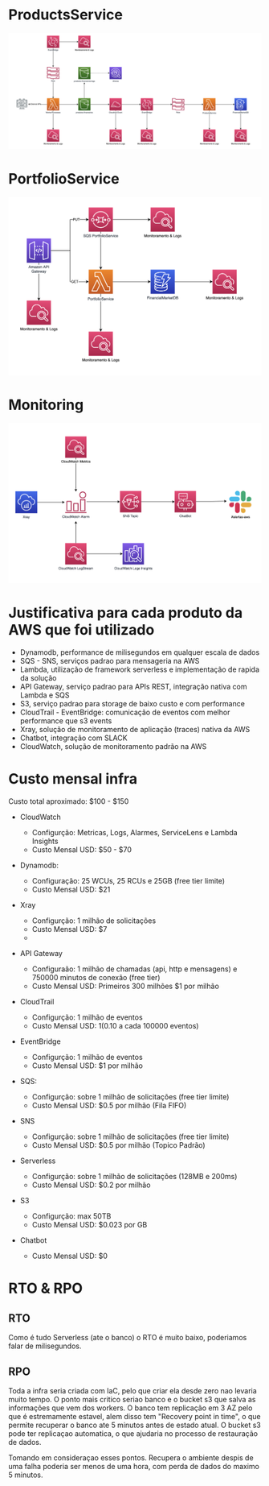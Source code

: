 # ProductsService
![](ProductsService.png)


# PortfolioService
![](PortfolioService.png)

# Monitoring

![](Monitoring.png)


# Justificativa para cada produto da AWS que foi utilizado

* Dynamodb, performance de milisegundos em qualquer escala de dados
* SQS - SNS, serviços padrao para mensageria na AWS
* Lambda, utilização de framework serverless e implementação de rapida da solução
* API Gateway, serviço padrao para APIs REST, integração nativa com Lambda e SQS
* S3, serviço padrao para storage de baixo custo e com performance
* CloudTrail - EventBridge: comunicação de eventos com melhor performance que s3 events
* Xray, solução de monitoramento de aplicação (traces) nativa da AWS 
* Chatbot, integração com SLACK
* CloudWatch, solução de monitoramento padrão na AWS

# Custo mensal infra

Custo total aproximado:  $100 - $150

* CloudWatch
	* Configurção: Metricas, Logs, Alarmes, ServiceLens e Lambda Insights 
	* Custo Mensal USD: $50 - $70

* Dynamodb:
	* Configuração: 25 WCUs, 25 RCUs e 25GB (free tier limite)
	* Custo Mensal USD: $21

* Xray
	* Configurção: 1 milhão de solicitações
	* Custo Mensal USD: $7
	* 	
* API Gateway
	* Configuraão: 1 milhão de chamadas (api, http e mensagens) e 750000 minutos de conexão (free tier)
	* Custo Mensal USD: Primeiros 300 milhões $1 por milhão

* CloudTrail
	* Configurção: 1 milhão de eventos
	* Custo Mensal USD: $1 ($0.10 a cada 100000 eventos)
	
* EventBridge
	* Configurção: 1 milhão de eventos
	* Custo Mensal USD: $1 por milhão
	
* SQS: 
	* Configurção: sobre 1 milhão de solicitações (free tier limite)
	* Custo Mensal USD: $0.5 por milhão (Fila FIFO)

* SNS
	* Configurção: sobre 1 milhão de solicitações (free tier limite)
	* Custo Mensal USD: $0.5 por milhão (Topico Padrão)

* Serverless
	* Configurção: sobre 1 milhão de solicitações (128MB e 200ms)
	* Custo Mensal USD: $0.2 por milhão 
	
* S3
	* Configurção: max 50TB
	* Custo Mensal USD: $0.023 por GB
	
* Chatbot
	* Custo Mensal USD: $0


# RTO & RPO

## RTO
Como é tudo Serverless (ate o banco) o RTO é muito baixo, poderiamos falar de milisegundos.

## RPO
Toda a infra seria criada com IaC, pelo que criar ela desde zero nao levaria muito tempo. O ponto mais critico seriao banco e o bucket s3 que salva as informações que vem dos workers. O banco tem replicação em 3 AZ pelo que é estremamente estavel, alem disso tem "Recovery point in time", o que permite recuperar o banco ate 5 minutos antes de estado atual. O bucket s3 pode ter replicaçao automatica, o que ajudaria no processo de restauração de dados.

Tomando em consideraçao esses pontos. Recupera o ambiente despis de uma falha poderia ser menos de uma hora, com perda de dados do maximo 5 minutos.
